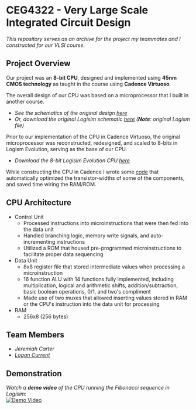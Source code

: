 # CEG4322 - Very Large Scale Integrated Circuit Design

*This repository serves as an archive for the project my teammates and I constructed for our VLSI course.*

## Project Overview

Our project was an **8-bit CPU**, designed and implemented using **45nm CMOS technology** as taught in the course using **Cadence Virtuoso**.

The overall design of our CPU was based on a microprocessor that I built in another course.
- *See the schematics of the original design [here](/Logisim/Schematics/4-Bit)*
- *Or, download the original Logisim schematic [here](/Logisim/Files/4-Bit-Microprocessor.circ) (**Note**: original Logism file)*

Prior to our implementation of the CPU in Cadence Virtuoso, the original microprocessor was reconstructed, redesigned, and scaled to 8-bits in Logism Evolution, serving as the base of our CPU.
- *Download the 8-bit Logisim Evolution CPU [here](/Logisim/Files/8-Bit-CPU.circ)*

While constructing the CPU in Cadence I wrote some [code](/Code) that automatically optimized the transistor-widths of some of the components, and saved time wiring the RAM/ROM.

## CPU Architecture
- Control Unit
  - Processed instructions into microinstructions that were then fed into the data unit
  - Handled branching logic, memory write signals, and auto-incrementing instructions
  - Utilized a ROM that housed pre-programmed microinstructions to facilitate proper data sequencing
- Data Unit
  - 8x8 register file that stored intermediate values when processing a microinstruction
  - 16 function ALU with 14 functions fully implemented, including multiplication, logical and arithmetic shifts, addition/subtraction, basic boolean operations, 0/1, and two's compliment
  - Made use of two muxes that allowed inserting values stored in RAM or the CPU's instruction into the data unit for processing
- RAM
  - 256x8 (256 bytes)

## Team Members

- *Jeremiah Carter*
- *[Logan Current](https://github.com/kingANGRYKIWI)*

## Demonstration

*Watch a **demo video** of the CPU running the Fibonacci sequence in Logisim*:  
[![Demo Video](https://img.youtube.com/vi/TlxvIQwvaOU/0.jpg)](https://www.youtube.com/watch?v=TlxvIQwvaOU)
